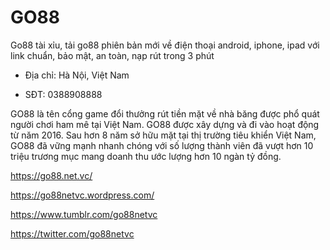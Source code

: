 # GO88

Go88 tài xỉu, tải go88 phiên bản mới về điện thoại android, iphone, ipad với link chuẩn, bảo mật, an toàn, nạp rút trong 3 phút

- Địa chỉ: Hà Nội, Việt Nam

- SĐT: 0388908888

GO88 là tên cổng game đổi thưởng rút tiền mặt về nhà băng được phổ quát người chơi ham mê tại Việt Nam. GO88 được xây dựng và đi vào hoạt động từ năm 2016. Sau hơn 8 năm sở hữu mặt tại thị trường tiêu khiển Việt Nam, GO88 đã vững mạnh nhanh chóng với số lượng thành viên đã vượt hơn 10 triệu trương mục mang doanh thu ước lượng hơn 10 ngàn tỷ đồng.

https://go88.net.vc/

https://go88netvc.wordpress.com/

https://www.tumblr.com/go88netvc

https://twitter.com/go88netvc
